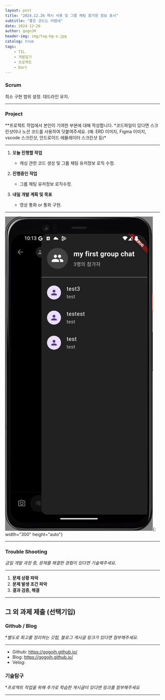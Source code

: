 ```yaml
---
layout: post
title: "2024.12.26 캐시 사용 및 그룹 채팅 참가원 정보 표시"
subtitle: "좋은 코드는 어렵네"
date: 2024-12-26
author: gogoJH
header-img: img/tag-bg-o.jpg
catalog: true
tags:
    - TIL
    - 개발일기
    - 프로젝트
    - Dart
---
```


### Scrum

최소 구현 범위 설정.
데드라인 유지.

---

### Project

\**프로젝트 작업에서 본인이 기여한 부분에 대해 작성합니다.
*코드파일이 있다면 스크린샷이나 노션 코드를 사용하여 덧붙여주세요.
(예: ERD 이미지, Figma 이미지, vscode 스크린샷, 안드로이드 에뮬레이터 스크린샷 등)\*

---

1. **오늘 진행할 작업**

    - 캐싱 관련 코드 생성 및 그룹 채팅 유저정보 로직 수정.

2. **진행중인 작업**

    - 그룹 채팅 유저정보 로직수정.

3. **내일 개발 계획 및 목표**

    - 영상 통화 or 통화 구현.

---

![그룹 정보](/img/group_info.png){: width="300" height="auto"}

---

### Trouble Shooting

_금일 개발 과정 중, 문제를 해결한 경험이 있다면 기술해주세요._

---

1. **문제 상황 파악**
2. **문제 발생 조건 파악**
3. **결과 검증, 해결**

---

## 그 외 과제 제출 (선택기입)

### Github / Blog

\*_별도로 회고를 정리하는 깃헙, 블로그 게시글 링크가 있다면 첨부해주세요._

---

-   Github: https://gogojh.github.io/
-   Blog: https://gogojh.github.io/
-   Velog:

### 기술탐구

\*_프로젝트 작업을 위해 추가로 학습한 게시글이 있다면 링크를 첨부해주세요_

---
